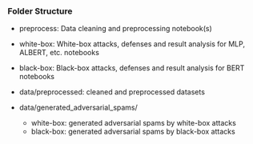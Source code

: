 ### Folder Structure
- preprocess: Data cleaning and preprocessing notebook(s)
- white-box: White-box attacks, defenses and result analysis for MLP, ALBERT, etc. notebooks
- black-box: Black-box attacks, defenses and result analysis for BERT notebooks
- data/preprocessed: cleaned and preprocessed datasets
- data/generated\_adversarial\_spams/

  - white-box: generated adversarial spams by white-box attacks
  - black-box: generated adversarial spams by black-box attacks

